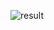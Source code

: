 ![result](https://github.com/Khawaja-Abdul-Haleem/IOS_Dev_SwiftUI/assets/59179832/884be7d4-b2a2-4077-b7f3-9441a2948062)
